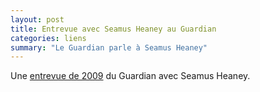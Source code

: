 ```yaml
---
layout: post
title: Entrevue avec Seamus Heaney au Guardian
categories: liens
summary: "Le Guardian parle à Seamus Heaney"
---
```


Une [entrevue de 2009][1] du Guardian avec Seamus Heaney.

[1]: http://www.theguardian.com/books/2009/jul/19/seamus-heaney-interview